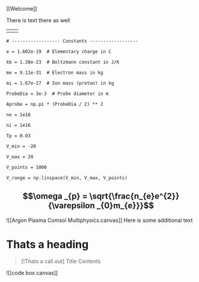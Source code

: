 [[Welcome]]

There is text there as well

|     |     |
| --- | --- |
|     |     |
```
# ------------------ Constants ------------------

e = 1.602e-19  # Elementary charge in C

kb = 1.38e-23  # Boltzmann constant in J/K

me = 9.11e-31  # Electron mass in kg

mi = 1.67e-27  # Ion mass (proton) in kg

ProbeDia = 3e-3  # Probe diameter in m

Aprobe = np.pi * (ProbeDia / 2) ** 2

ne = 1e16

ni = 1e16

Tp = 0.03

V_min = -20

V_max = 20

V_points = 1000

V_range = np.linspace(V_min, V_max, V_points)
```
$$\omega _{p} = \sqrt{\frac{n_{e}e^{2}}{\varepsilon _{0}m_{e}}}$$
---
![[Argon Plasma Comsol Multiphysics.canvas]]
Here is some additional text
# Thats a heading


> [!Thats a call out] Title
> Contents

![[code box.canvas]]